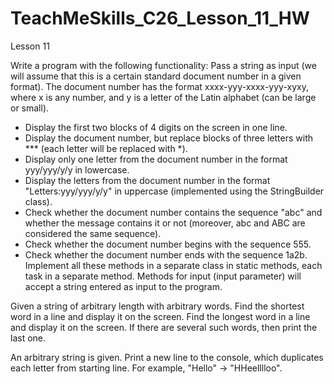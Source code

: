 # TeachMeSkills_C26_Lesson_11_HW
Lesson 11

Write a program with the following functionality:
Pass a string as input (we will assume that this is a certain standard document number in a given format).
The document number has the format xxxx-yyy-xxxx-yyy-xyxy, where x is any number, and y is a letter of the Latin alphabet (can be large or small).
- Display the first two blocks of 4 digits on the screen in one line.
- Display the document number, but replace blocks of three letters with *** (each letter will be replaced with *).
- Display only one letter from the document number in the format yyy/yyy/y/y in lowercase.
- Display the letters from the document number in the format "Letters:yyy/yyy/y/y" in uppercase (implemented using the StringBuilder class).
- Check whether the document number contains the sequence "abc" and whether the message contains it or not (moreover, abc and ABC are considered the same sequence).
- Check whether the document number begins with the sequence 555.
- Check whether the document number ends with the sequence 1a2b.
Implement all these methods in a separate class in static methods, each task in a separate method.
Methods for input (input parameter) will accept a string entered as input to the program.

Given a string of arbitrary length with arbitrary words.
Find the shortest word in a line and display it on the screen.
Find the longest word in a line and display it on the screen.
If there are several such words, then print the last one.

An arbitrary string is given.
Print a new line to the console, which duplicates each letter from
starting line.
For example, "Hello" -> "HHeelllloo".
